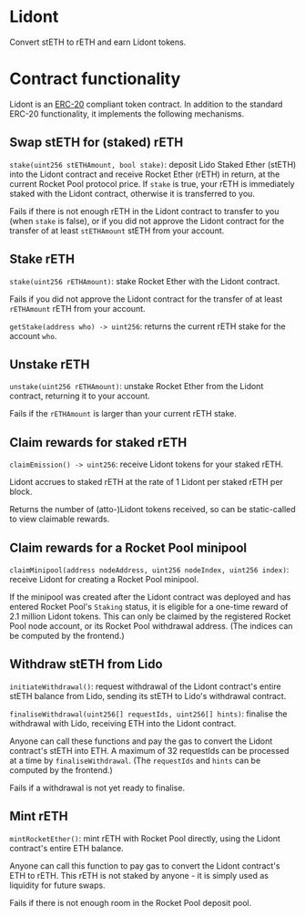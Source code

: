 # Lidont
Convert stETH to rETH and earn Lidont tokens.

# Contract functionality
Lidont is an [ERC-20](https://eips.ethereum.org/EIPS/eip-20) compliant token contract.
In addition to the standard ERC-20 functionality, it implements the following mechanisms.

## Swap stETH for (staked) rETH
`stake(uint256 stETHAmount, bool stake)`: deposit Lido Staked Ether (stETH) into the Lidont contract and receive Rocket Ether (rETH) in return, at the current Rocket Pool protocol price.
If `stake` is true, your rETH is immediately staked with the Lidont contract, otherwise it is transferred to you.

Fails if there is not enough rETH in the Lidont contract to transfer to you (when `stake` is false), or if you did not approve the Lidont contract for the transfer of at least `stETHAmount` stETH from your account.

## Stake rETH
`stake(uint256 rETHAmount)`: stake Rocket Ether with the Lidont contract.

Fails if you did not approve the Lidont contract for the transfer of at least `rETHAmount` rETH from your account.

`getStake(address who) -> uint256`: returns the current rETH stake for the account `who`.

## Unstake rETH
`unstake(uint256 rETHAmount)`: unstake Rocket Ether from the Lidont contract, returning it to your account.

Fails if the `rETHAmount` is larger than your current rETH stake.

## Claim rewards for staked rETH
`claimEmission() -> uint256`: receive Lidont tokens for your staked rETH.

Lidont accrues to staked rETH at the rate of 1 Lidont per staked rETH per block.

Returns the number of (atto-)Lidont tokens received, so can be static-called to view claimable rewards.

## Claim rewards for a Rocket Pool minipool
`claimMinipool(address nodeAddress, uint256 nodeIndex, uint256 index)`: receive Lidont for creating a Rocket Pool minipool.

If the minipool was created after the Lidont contract was deployed and has entered Rocket Pool's `Staking` status, it is eligible for a one-time reward of 2.1 million Lidont tokens.
This can only be claimed by the registered Rocket Pool node account, or its Rocket Pool withdrawal address.
(The indices can be computed by the frontend.)

## Withdraw stETH from Lido
`initiateWithdrawal()`: request withdrawal of the Lidont contract's entire stETH balance from Lido, sending its stETH to Lido's withdrawal contract.

`finaliseWithdrawal(uint256[] requestIds, uint256[] hints)`: finalise the withdrawal with Lido, receiving ETH into the Lidont contract.

Anyone can call these functions and pay the gas to convert the Lidont contract's stETH into ETH.
A maximum of 32 requestIds can be processed at a time by `finaliseWithdrawal`.
(The `requestIds` and `hints` can be computed by the frontend.)

Fails if a withdrawal is not yet ready to finalise.

## Mint rETH
`mintRocketEther()`: mint rETH with Rocket Pool directly, using the Lidont contract's entire ETH balance.

Anyone can call this function to pay gas to convert the Lidont contract's ETH to rETH.
This rETH is not staked by anyone - it is simply used as liquidity for future swaps.

Fails if there is not enough room in the Rocket Pool deposit pool.
